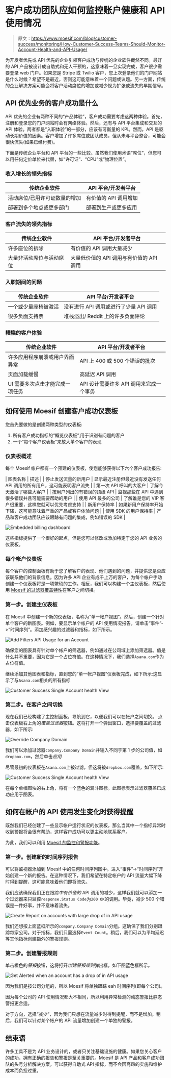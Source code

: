# 客户成功团队应如何监控账户健康和 API 使用情况

> 原文：<https://www.moesif.com/blog/customer-success/monitoring/How-Customer-Success-Teams-Should-Monitor-Account-Health-and-API-Usage/>

为开发者优先或 API 优先的企业引领客户成功与传统的企业软件截然不同。最好的 API 产品被设计成自助式和无人干预的，这意味着一旦实现完成，客户很少需要登录 web 门户。如果您是 Stripe 或 Twilio 客户，您上次登录他们的门户网站是什么时候？希望不是最近，否则这可能意味着一个问题或议题。另一方面，传统的企业解决方案可能会将客户活动席位的增加或减少视为扩张或流失的早期信号。

## API 优先业务的客户成功是什么

API 优先的企业有两种不同的“产品体验”，客户成功需要考虑这两种体验。首先，注册和登录您的门户网站时会有网络体验。然后，还有与 API 平台集成和交互的 API 体验。两者都是“入职体验”的一部分，应该有可衡量的 KPI。然而，API 是驱动长期价值的因素。客户增加了许多席位或团队成员，但从未与平台整合，可能会很快流失(如果已经付费)。

下面是传统企业平台和 API 平台的一些比较。虽然我们使用术语“席位”，但您可以用任何定价单位来代替，如“许可证”、“CPU”或“物理位置”。

### 收入增长的领先指标

| 传统企业软件 | API 平台/开发者平台 |
| --- | --- |
| 活动席位/已用许可证数量的增加 | 有价值的 API 调用增加 |
| 部署到多个地点或更多部门 | 部署到生产或更多应用 |

### 客户流失的领先指标

| 传统企业软件 | API 平台/开发者平台 |
| --- | --- |
| 许多座位的拆除 | 有价值的 API 调用大量减少 |
| 大量非活动席位与活动席位 | 大量低价值的 API 调用与有价值的 API 调用 |

### 入职期间的问题

| 传统企业软件 | API 平台/开发者平台 |
| --- | --- |
| 一个或少量座椅被激活 | 没有进行 API 调用或进行了少量 API 调用 |
| 很多负面支持票 | 堆栈溢出/ Reddit 上的许多负面评论 |

### 糟糕的客户体验

| 传统企业软件 | API 平台/开发者平台 |
| --- | --- |
| 许多应用程序崩溃或用户界面异常 | API 上 400 或 500 个错误的批次 |
| 页面加载缓慢 | 高延迟 API 调用 |
| UI 需要多次点击才能完成一项任务 | API 设计需要许多 API 调用来完成一个事务 |

## 如何使用 Moesif 创建客户成功仪表板

您首先要做的是创建两种类型的仪表板:

1.  所有客户成功指标的“概览仪表板”,用于识别有问题的客户
2.  一个“每个客户仪表板”来放大单个客户的表现

### 仪表板概述

每个 Moesif 帐户都有一个预建的仪表板，使您能够获得以下六个客户成功报告:

| 图表名称 | 描述 |
| 停止发送流量的新用户 | 显示最近注册但最近没有发送任何 API 调用的所有用户，这可能表明客户流失 |
| 第一次 API 呼叫的大客户 | 了解今天激活了哪些大客户 |
| 按用户列出的有错误的顶级 API | 监视那些在 API 中遇到很多错误并且可能需要帮助的用户 |
| 使用 API 最多的公司 | 了解谁是您的 VIP 客户很重要，这样您就可以优先考虑支持 |
| 新用户保持率 | 如果新用户保持率开始下降，这可能意味着严重的产品或客户体验问题 |
| 使用 SDK 的用户保持率 | 产品和客户成功团队应该跟踪有问题的集成，例如错误的 SDK |

![Embedded billing dashboard](img/c27f0252f0b300a82f6e19c0a5511ee0.png)

这些指标提供了一个很好的起点，但是您可以修改或添加特定于您的 API 业务的仪表板。

### 每个帐户仪表板

每个客户的控制面板有助于您了解客户的表现、他们遇到的问题，并提供您是否应该联系他们的背景信息。因为许多 API 企业有成千上万的客户，为每个帐户手动创建一个仪表板将是一项繁琐的工作。相反，我们可以构建一个主仪表板，然后使用 [Moesif 的过滤器覆盖特性](https://www.moesif.com/docs/api-dashboards/#override-filters)在客户之间切换。

### 第一步。创建主仪表板

在 Moesif 中创建一个新的仪表板，名称为“单一帐户视图”。然后，创建一个针对单个客户的新图表。例如，要显示单个帐户的 API 使用情况报告，请单击“事件”->“时间序列”。添加感兴趣的过滤器和指标，如下所示。

![Add Filters API Usage for an Account](img/6513fd3738add38ecfe4c69d033bd272.png)

确保您的图表具有针对单个帐户的筛选器，例如通过在公司域上添加筛选器。值是什么并不重要，因为它是一个占位符值。在这种情况下，我们选择`Asana.com`作为占位符值。

继续添加其他图表和指标，直到您的“单一帐户视图”仪表板完成，如下所示:这显示了与`Asana.com`相关的所有指标

![Customer Success Single Account health View](img/156845b9b6ec70f052a28a51cd59317a.png)

### 第二步。在客户之间切换

现在我们已经构建了主控制面板，导航到它，以便我们可以在帐户之间切换。
点击仪表板右上角的*覆盖过滤器*按钮。这将打开一个弹出窗口，选择要覆盖的过滤器，如下所示:

![Override Company Domain](img/373f2b0734556f458a779863c8cfad59.png)

我们可以添加过滤器`company.Company Domain`并输入不同于第 1 步的公司值，如`dropbox.com`，然后单击*应用*

尽管最初的仪表板在`Asana.com`上被过滤，但这将被`dropbox.com`覆盖，如下所示:

![Customer Success Single Account health View](img/156845b9b6ec70f052a28a51cd59317a.png)

在每个单幅图块的右上角，将有一个蓝色的漏斗图标。此图标表示过滤器覆盖已成功应用于图表。

## 如何在帐户的 API 使用发生变化时获得提醒

既然我们已经创建了一些显示帐户运行状况的仪表板，那么当其中一个指标异常时收到警报将会很有帮助，这样客户成功可以更主动地联系客户。

为此，我们可以利用 [Moesif 的监控和警报功能](https://www.moesif.com/features/api-monitoring)。

### 第一步。创建新的时间序列报告

可以将监视器添加到 Moesif 中的任何时间序列图中。进入“事件”->“时间序列”开始创建一个新的报告。在这种情况下，我们希望在特定帐户的 API 流量大幅下降时得到提醒，这可能意味着他们即将流失。

我们应该确保我们正在跟踪*中有价值的* API 调用的减少，这样我们就可以添加一个过滤器来只监控`response.Status Code`为`200 OK`的调用。毕竟，减少 500 个错误是一件好事，并不意味着流失。

![Create Report on accounts with large drop of in API usage](img/36721c5bea7658c27d3f1df753adc816.png)

我们还想按上面蓝框所示的`company.Company Domain`分组。这确保了我们分别跟踪每家公司。对于指标，我们只需选择`Event Count`。稍后，我们可以为平均延迟等其他指标创建额外的警报规则。

### 第二步。创建警报规则

单击橙色的*警报*按钮，这将打开*创建警报规则*弹出框，如下图蓝色框所示。

![Get Alerted when an account has a drop of in API usage](img/03f8bfe98179e7d6cd21c72130ed4f4a.png)

因为我们是按公司分组的，所以 Moesif 将单独跟踪 eah 时间序列(即每个公司)。

因为每个公司的 API 使用情况都大不相同，所以利用异常检测的动态警报比静态警报更合适。

对于方向，选择“减少”，因为我们只想在流量减少时得到提醒，而不是增加。稍后，我们可以针对某个帐户的 API 流量增加创建一个单独的警报。

## 结束语

许多工具不是为 API 业务设计的，或者只关注基础设施的健康。如果您关心客户的成功，拥有正确的报告和警报是至关重要的。Moesif 是 API 产品和客户成功团队的头号分析解决方案，可以获得自助式 API 指标，而不会因高昂的实施和维护成本而负担过重。